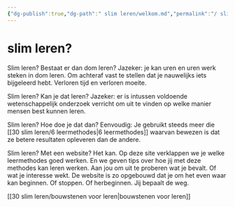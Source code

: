 ```yaml
---
{"dg-publish":true,"dg-path":" slim leren/welkom.md","permalink":"/ slim leren/welkom/","created":"2025-06-04T13:25:55.058+02:00","updated":"2025-06-04T14:24:11.800+02:00"}
---
```



 
 

# slim leren?

Slim leren? Bestaat er dan dom leren?  Jazeker: je kan uren en uren werk steken in dom leren. Om achteraf vast te stellen dat je nauwelijks iets bijgeleerd hebt.  Verloren tijd en verloren moeite.

Slim leren? Kan je dat leren? Jazeker: er is intussen voldoende wetenschappelijk onderzoek verricht om uit te vinden op welke manier mensen best kunnen leren. 

Slim leren? Hoe doe je dat dan? Eenvoudig: Je gebruikt steeds meer die [[30 slim leren/6 leermethodes\|6 leermethodes]] waarvan bewezen is dat ze betere resultaten opleveren dan de andere.

Slim leren? Met een website? Het kan. Op deze site verklappen we je welke leermethodes goed werken. En we geven tips over hoe jij met deze methodes kan leren werken. Aan jou om uit te proberen wat je bevalt. Of wat je interesse wekt. De website is zo opgebouwd dat je om het even waar kan beginnen. Of stoppen. Of herbeginnen. Jij bepaalt de weg.

[[30 slim leren/bouwstenen voor leren\|bouwstenen voor leren]]